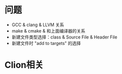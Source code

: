 # 问题
* GCC & clang & LLVM 关系
* make & cmake & 和上面编译器的关系
* 新建文件类型选择：class & Source File & Header File
* 新建文件时 "add to targets" 的选择

# Clion相关

